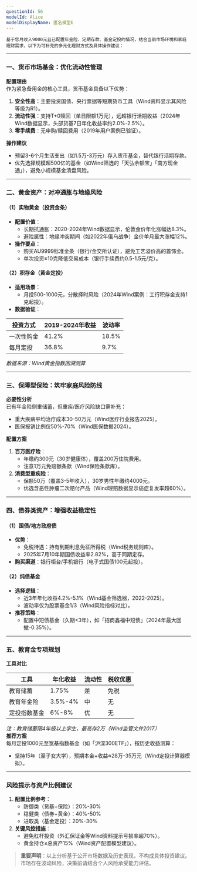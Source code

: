 ```yaml
---
questionId: 56
modelId: Alice
modelDisplayName: 匿名模型E
---
```

	基于您月收入9000元且已配置年金险、定期存款、基金定投的情况，结合当前市场环境和家庭理财需求，以下为可补充的多元化理财方式及具体操作建议：

---

### 一、货币市场基金：优化流动性管理

**配置理由**  
作为紧急备用金的核心工具，货币基金具备以下优势：

1. **安全性高**：主要投资国债、央行票据等短期货币工具（Wind资料显示其风险等级为R1）。
2. **流动性强**：支持T+0赎回（单日限额1万元），远超银行活期收益（2024年Wind数据显示，头部货基7日年化收益率约2.0%-2.5%）。
3. **零手续费**：无申购/赎回费用（2019年用户案例已验证）。

**操作建议**

- 预留3-6个月生活支出（如1.5万-3万元）存入货币基金，替代银行活期存款。
- 优先选择规模超500亿的基金（如Wind筛选的「天弘余额宝」「南方现金通」），避免小规模基金清盘风险。

---

### 二、黄金资产：对冲通胀与地缘风险

#### （1）实物黄金（投资金条）

- **配置价值**：
    - 长期抗通胀：2020-2024年Wind数据显示，伦敦金价年化涨幅达8.3%。
    - 避险属性：地缘冲突期间（如2022年俄乌战争）金价单月最大涨幅12%。
- **操作要点**：
    - 购买AU9999标准金条（银行/金交所认证），避免工艺溢价高的首饰金。
    - 单次投资≥10克降低交易成本（银行手续费约0.5-1.5元/克）。

#### （2）积存金（黄金定投）

- **适用场景**：
    - 月投500-1000元，分散择时风险（2024年Wind案例：工行积存金支持1克起投）。
- **数据验证**：

| 投资方式  | 2019-2024年收益 | 波动率   |
| ----- | ------------ | ----- |
| 一次性购金 | 41.2%        | 18.5% |
| 每月定投  | 36.8%        | 9.7%  |

*数据来源：Wind黄金指数回溯测算*

---

### 三、保障型保险：筑牢家庭风险防线

**必要性分析**  
已有年金险侧重储蓄，但重疾/医疗风险缺口需补充：

- 重大疾病平均治疗成本30-50万元（Wind医疗行业报告2025）。
- 医保报销比例仅50%-70%（Wind医保数据2024）。

**配置方案**

1. **百万医疗险**：
    - 年缴约300元（30岁健康体），覆盖200万住院费用。
    - 注意1万元免赔额条款（Wind保险条款库）。
2. **消费型重疾险**：
    - 保额50万（覆盖3-5年收入），30岁男性年缴约4000元。
    - 优选含恶性肿瘤二次赔付产品（Wind理赔数据显示癌症复发率超60%）。

---

### 四、债券类资产：增强收益稳定性

#### （1）国债/地方政府债

- **优势**：
    - 免税待遇：持有到期利息免征所得税（Wind税务规则库）。
    - 2025年7月10年期国债收益率2.82%，高于同期定存。
- **购买渠道**：银行柜台/手机银行（电子式国债100元起投）。

#### （2）纯债基金

- **选择逻辑**：
    - 近3年年化收益4.2%-5.1%（Wind基金筛选器，2022-2025）。
    - 波动率仅为股票基金1/3（Wind风险指标对比）。
- **推荐策略**：
    - 配置中短债基金（久期<3年），如「招商鑫福中短债」（2024年最大回撤-0.35%）。

---

### 五、教育金专项规划

**工具对比**

|工具|年化收益|流动性|税收优惠|
|---|---|---|---|
|教育储蓄|1.75%|差|免税|
|教育年金险|3.5%-4%|中|无|
|定投指数基金|6%-8%|优|无|

*注：教育储蓄限4年级以上学生，最高存2万（Wind监管文件2017）*  
**推荐方案**  
每月定投1000元至宽基指数基金（如「沪深300ETF」），按历史收益测算：

- 坚持15年（至子女大学），预期本金+收益≈28万-35万元（Wind定投计算器模拟）。

---

### 风险提示与资产比例建议

1. **配置比例参考**：
    - 防御类（货基+保险）：20%-30%
    - 稳健类（债券+黄金）：40%-50%
    - 进取类（基金定投）：20%-30%
2. **关键风控措施**：
    - 避免杠杆投资（外汇保证金等Wind资料提示亏损率超70%）。
    - 黄金持仓≤总资产15%（Wind资产配置模型建议）。

> **重要声明**：以上分析基于公开市场数据及历史表现，不构成具体投资建议。市场存在波动风险，决策前请结合个人风险承受能力评估。